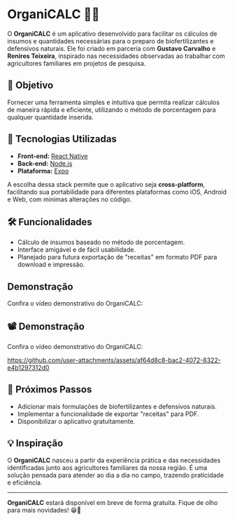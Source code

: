 # OrganiCALC 🌱📲

O **OrganiCALC** é um aplicativo desenvolvido para facilitar os cálculos de insumos e quantidades necessárias para o preparo de biofertilizantes e defensivos naturais. Ele foi criado em parceria com **Gustavo Carvalho** e **Renires Teixeira**, inspirado nas necessidades observadas ao trabalhar com agricultores familiares em projetos de pesquisa.

## 🎯 Objetivo

Fornecer uma ferramenta simples e intuitiva que permita realizar cálculos de maneira rápida e eficiente, utilizando o método de porcentagem para qualquer quantidade inserida.

## 🚀 Tecnologias Utilizadas

- **Front-end:** [React Native](https://reactnative.dev/)
- **Back-end:** [Node.js](https://nodejs.org/)
- **Plataforma:** [Expo](https://expo.dev/)

A escolha dessa stack permite que o aplicativo seja **cross-platform**, facilitando sua portabilidade para diferentes plataformas como iOS, Android e Web, com mínimas alterações no código.

## 🛠 Funcionalidades

- Cálculo de insumos baseado no método de porcentagem.
- Interface amigável e de fácil usabilidade.
- Planejado para futura exportação de "receitas" em formato PDF para download e impressão.

##  Demonstração

Confira o vídeo demonstrativo do OrganiCALC:

## 📽 Demonstração

Confira o vídeo demonstrativo do OrganiCALC:  

https://github.com/user-attachments/assets/af64d8c8-bac2-4072-8322-e4b1297312d0


## 🔮 Próximos Passos

- Adicionar mais formulações de biofertilizantes e defensivos naturais.
- Implementar a funcionalidade de exportar "receitas" para PDF.
- Disponibilizar o aplicativo gratuitamente.

## 💡 Inspiração

O **OrganiCALC** nasceu a partir da experiência prática e das necessidades identificadas junto aos agricultores familiares da nossa região. É uma solução pensada para atender ao dia a dia no campo, trazendo praticidade e eficiência.

---

**OrganiCALC** estará disponível em breve de forma gratuita. Fique de olho para mais novidades! 😁🌱
